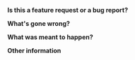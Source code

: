 <!-- Please make sure you're using the latest version before submitting an issue! -->

**Is this a feature request or a bug report?**
<!-- GitHub issues aren't the place for questions unfortunately - please only submit feature requests or bugs! -->

**What's gone wrong?**
<!-- Please list what has gone wrong here - for a bug please give as much information as you can so it can be reproduced, for a feature request please let us know what you are trying to achieve -->

**What was meant to happen?**
<!-- What was actually meant to happen? Let us know what you were trying to do in the first place -->

**Other information**
<!-- Please give as much information as you can - if you were using the CLI or node API, what OS/environment, etc, etc -->
